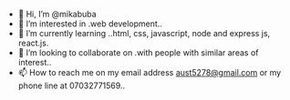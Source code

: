 - 👋 Hi, I’m @mikabuba
- 👀 I’m interested in .web development..
- 🌱 I’m currently learning ..html, css, javascript, node and express js, react.js.
- 💞️ I’m looking to collaborate on .with people with similar areas of interest..
- 📫 How to reach me on my email address aust5278@gmail.com or my phone line at 07032771569..

<!---
mikabuba/mikabuba is a ✨ special ✨ repository because its `README.md` (this file) appears on your GitHub profile.
You can click the Preview link to take a look at your changes.
--->
